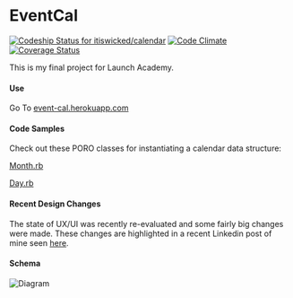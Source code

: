 # EventCal
[![Codeship Status for itiswicked/calendar](https://codeship.com/projects/c6995f40-a05e-0133-34ce-6af23f5d89a3/status?branch=master)](https://codeship.com/projects/128163)
[![Code Climate](https://codeclimate.com/github/itiswicked/calendar/badges/gpa.svg)](https://codeclimate.com/github/itiswicked/calendar)
[![Coverage Status](https://coveralls.io/repos/github/itiswicked/calendar/badge.svg?branch=make_some_html_happen)](https://coveralls.io/github/itiswicked/calendar?branch=make_some_html_happen)

This is my final project for Launch Academy.


#### Use

Go To [event-cal.herokuapp.com](http://event-cal.herokuapp.com/)

#### Code Samples

Check out these PORO classes for instantiating a calendar data structure:

[Month.rb](https://github.com/itiswicked/calendar/blob/master/app%2Fmodels%2Fmonth.rb)

[Day.rb](https://github.com/itiswicked/calendar/blob/master/app%2Fmodels%2Fday.rb)

#### Recent Design Changes

The state of UX/UI was recently re-evaluated and some fairly big changes were made. These changes are highlighted in a recent Linkedin post of mine seen [here](https://www.linkedin.com/pulse/styling-ux-brand-nathan-bourke?trk=prof-post).

#### Schema

![Diagram](http://i.imgur.com/4ikkMVW.png)
